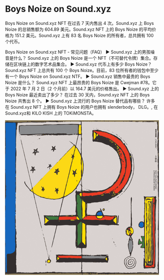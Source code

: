 # Boys Noize on Sound.xyz

Boys Noize on Sound.xyz NFT 在过去 7 天内售出 4 次。Sound.xyz 上 Boys Noize 的总销售额为 604.89 美元。Sound.xyz NFT 上的 Boys Noize 的平均价格为 151.2 美元。Sound.xyz 上有 83 名 Boys Noize 的所有者，总共拥有 100 个代币。

Boys Noize on Sound.xyz NFT - 常见问题（FAQ）
▶ Sound.xyz 上的男孩噪音是什么？
Sound.xyz 上的 Boys Noize 是一个 NFT（不可替代令牌）集合。存储在区块链上的数字艺术品集合。
▶ Sound.xyz 代币上有多少 Boys Noize？
Sound.xyz NFT 上总共有 100 个 Boys Noize。目前，83 位所有者的钱包中至少有一个 Boys Noize on Sound.xyz NTF。
▶ Sound.xyz 销售中最贵的 Boys Noize 是什么？
Sound.xyz NFT 上最昂贵的 Boys Noize 是 Cwejman #78。它于 2022 年 7 月 2 日（2 个月前）以 164.7 美元的价格售出。
▶ Sound.xyz 上的 Boys Noize 最近卖出了多少？
在过去 30 天内，Sound.xyz NFT 上的 Boys Noize 共售出 8 个。
▶ Sound.xyz 上流行的 Boys Noize 替代品有哪些？
许多在 Sound.xyz NFT 上拥有 Boys Noize 的用户也拥有 slenderbody， DLG。, 在 Sound.xyz和 KILO KISH 上的 TOKiMONSTA。

![NFT](微信截图_20220902120210.png)
